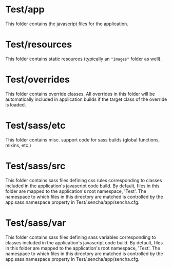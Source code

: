 # Test/app

This folder contains the javascript files for the application.

# Test/resources

This folder contains static resources (typically an `"images"` folder as well).

# Test/overrides

This folder contains override classes. All overrides in this folder will be 
automatically included in application builds if the target class of the override
is loaded.

# Test/sass/etc

This folder contains misc. support code for sass builds (global functions, 
mixins, etc.)

# Test/sass/src

This folder contains sass files defining css rules corresponding to classes
included in the application's javascript code build.  By default, files in this 
folder are mapped to the application's root namespace, 'Test'. The
namespace to which files in this directory are matched is controlled by the
app.sass.namespace property in Test/.sencha/app/sencha.cfg. 

# Test/sass/var

This folder contains sass files defining sass variables corresponding to classes
included in the application's javascript code build.  By default, files in this 
folder are mapped to the application's root namespace, 'Test'. The
namespace to which files in this directory are matched is controlled by the
app.sass.namespace property in Test/.sencha/app/sencha.cfg. 

